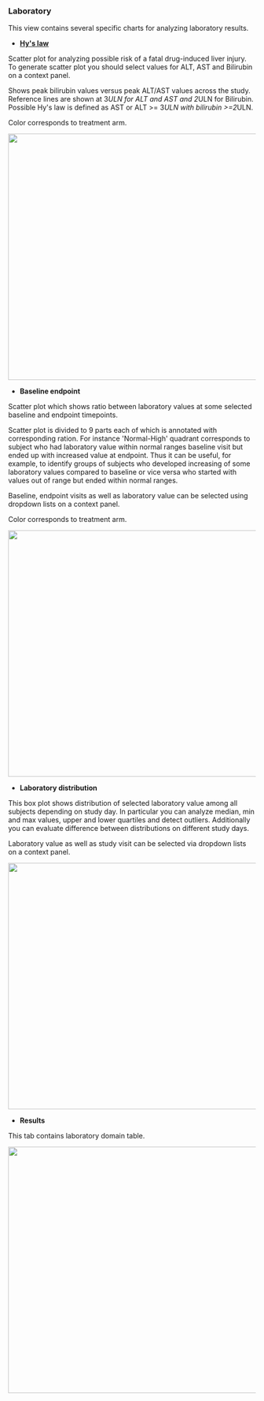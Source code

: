 ### Laboratory

This view contains several specific charts for analyzing laboratory results.

* [**Hy's law**](https://en.wikipedia.org/wiki/Hy%27s_law)

Scatter plot for analyzing possible risk of a fatal drug-induced liver injury. To generate scatter plot you should select values for ALT, AST and Bilirubin on a context panel.

Shows peak bilirubin values versus peak ALT/AST values across the study. Reference lines are shown at 3*ULN for ALT and AST and 2*ULN for Bilirubin. Possible Hy's law is defined as AST or ALT >= 3*ULN with bilirubin >=2*ULN.

Color corresponds to treatment arm.

<img src="https://raw.githubusercontent.com/datagrok-ai/public/master/packages/ClinicalCase/img/hys_law.gif" height="500" width='800'/>

* **Baseline endpoint**

Scatter plot which shows ratio between laboratory values at some selected baseline and endpoint timepoints.

Scatter plot is divided to 9 parts each of which is annotated with corresponding ration. For instance 'Normal-High' quadrant corresponds to subject who had laboratory value within normal ranges baseline visit but ended up with increased value at endpoint. Thus it can be useful, for example, to identify groups of subjects who developed increasing of some laboratory values compared to baseline or vice versa who started with values out of range but ended within normal ranges.

Baseline, endpoint visits as well as laboratory value can be selected using dropdown lists on a context panel.

Color corresponds to treatment arm.

<img src="https://raw.githubusercontent.com/datagrok-ai/public/master/packages/ClinicalCase/img/bl_ep.PNG" height="500" width='800'/>

* **Laboratory distribution**

This box plot shows distribution of selected laboratory value among all subjects depending on study day. 
In particular you can analyze median, min and max values, upper and lower quartiles and detect outliers. Additionally you can evaluate difference between distributions on different study days. 

Laboratory value as well as study visit can be selected via dropdown lists on a context panel.

<img src="https://raw.githubusercontent.com/datagrok-ai/public/master/packages/ClinicalCase/img/lab_distr.PNG" height="500" width='800'/>

* **Results**

This tab contains laboratory domain table.

<img src="https://raw.githubusercontent.com/datagrok-ai/public/master/packages/ClinicalCase/img/lab_table.PNG" height="500" width='800'/>
